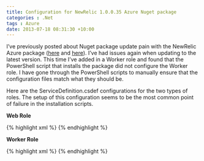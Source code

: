 ```yaml
---
title: Configuration for NewRelic 1.0.0.35 Azure Nuget package
categories : .Net
tags : Azure
date: 2013-07-18 08:31:30 +10:00
---
```


I’ve previously posted about Nuget package update pain with the NewRelic Azure package ([here][0] and [here][1]). I’ve had issues again when updating to the latest version. This time I’ve added in a Worker role and found that the PowerShell script that installs the package did not configure the Worker role. I have gone through the PowerShell scripts to manually ensure that the configuration files match what they should be. 

<!--more-->

Here are the ServiceDefinition.csdef configurations for the two types of roles. The setup of this configuration seems to be the most common point of failure in the installation scripts.

**Web Role**

{% highlight xml %}
<WebRole>
    <Startup>
    <Task commandLine="newrelic.cmd" executionContext="elevated" taskType="simple">
        <Environment>
        <Variable name="EMULATED">
            <RoleInstanceValue xpath="/RoleEnvironment/Deployment/@emulated" />
        </Variable>
        <Variable name="IsWorkerRole" value="false" />
        </Environment>
    </Task>
    </Startup>
</WebRole>
{% endhighlight %}

**Worker Role**

{% highlight xml %}
<WorkerRole>
    <Startup>
    <Task commandLine="newrelic.cmd" executionContext="elevated" taskType="simple">
        <Environment>
        <Variable name="EMULATED">
            <RoleInstanceValue xpath="/RoleEnvironment/Deployment/@emulated" />
        </Variable>
        <Variable name="IsWorkerRole" value="true" />
        </Environment>
    </Task>
    </Startup>
    <Runtime>
    <Environment>
        <Variable name="COR_ENABLE_PROFILING" value="1" />
        <Variable name="COR_PROFILER" value="{FF68FEB9-E58A-4B75-A2B8-90CE7D915A26}" />
        <Variable name="NEWRELIC_HOME" value="D:\ProgramData\New Relic\.NET Agent\" />
    </Environment>
    </Runtime>
</WorkerRole>
{% endhighlight %}

[0]: /2013/02/07/fixing-new-relic-nuget-package-for-azure/
[1]: /2013/04/03/newrelic-azure-nuget-package-update-pain-again/
